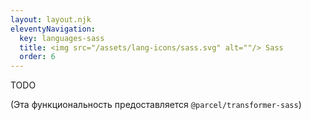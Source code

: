 ```yaml
---
layout: layout.njk
eleventyNavigation:
  key: languages-sass
  title: <img src="/assets/lang-icons/sass.svg" alt=""/> Sass
  order: 6
---
```


TODO

(Эта функциональность предоставляется `@parcel/transformer-sass`)
